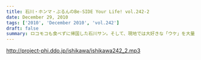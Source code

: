 ```yaml
---
title: 石川・ホンマ・ぶるんのBe-SIDE Your Life! vol.242-2
date: December 29, 2010
tags: ['2010', 'December 2010', 'vol.242']
draft: false
summary: ロコモコも食べずに帰国した石川サン。そして、現地では大好きな「ウケ」を大量に捕獲してきたらしいのですが・・・NAMAE
---
```


http://project-phi.ddo.jp/ishikawa/ishikawa242_2.mp3